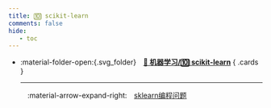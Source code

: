 ```yaml
---
title: 🔟 scikit-learn
comments: false
hide:
   - toc
---
```


<div class="grid cards index-info" markdown>

-   :material-folder-open:{.svg_folder}&emsp;__[👺 机器学习/🔟 scikit-learn](./index.md)__
{ .cards }

	---

	&emsp;:material-arrow-expand-right:&emsp;[sklearn编程问题](./A.md)

</div>